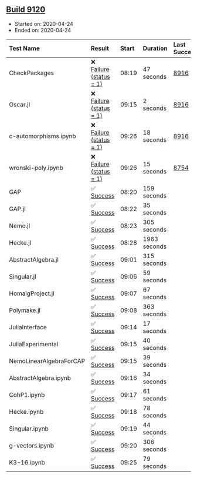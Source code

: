 ## [Build 9120](https://oscarci.mathematik.uni-kl.de/job/oscar/9120/)

* Started on: 2020-04-24
* Ended on: 2020-04-24

| Test Name    | Result | Start | Duration | Last Success | First Failure |
|:-------------|:-------|:------|:---------|:-------------|:--------------|
| CheckPackages | ❌ [Failure (status = 1)](https://oscarci.mathematik.uni-kl.de/job/oscar/9120/artifact/logs/build-9120/CheckPackages.log) | 08:19 | 47 seconds | [8916](https://oscarci.mathematik.uni-kl.de/job/oscar/8916/) | [8920](https://oscarci.mathematik.uni-kl.de/job/oscar/8920/) |
| Oscar.jl | ❌ [Failure (status = 1)](https://oscarci.mathematik.uni-kl.de/job/oscar/9120/artifact/logs/build-9120/Oscar.jl.log) | 09:15 | 2 seconds | [8916](https://oscarci.mathematik.uni-kl.de/job/oscar/8916/) | [8920](https://oscarci.mathematik.uni-kl.de/job/oscar/8920/) |
| c-automorphisms.ipynb | ❌ [Failure (status = 1)](https://oscarci.mathematik.uni-kl.de/job/oscar/9120/artifact/logs/build-9120/c-automorphisms.ipynb.log) | 09:26 | 18 seconds | [8916](https://oscarci.mathematik.uni-kl.de/job/oscar/8916/) | [8920](https://oscarci.mathematik.uni-kl.de/job/oscar/8920/) |
| wronski-poly.ipynb | ❌ [Failure (status = 1)](https://oscarci.mathematik.uni-kl.de/job/oscar/9120/artifact/logs/build-9120/wronski-poly.ipynb.log) | 09:26 | 15 seconds | [8754](https://oscarci.mathematik.uni-kl.de/job/oscar/8754/) | [8755](https://oscarci.mathematik.uni-kl.de/job/oscar/8755/) |
| GAP | ✅ [Success](https://oscarci.mathematik.uni-kl.de/job/oscar/9120/artifact/logs/build-9120/GAP.log) | 08:20 | 159 seconds |  |  |
| GAP.jl | ✅ [Success](https://oscarci.mathematik.uni-kl.de/job/oscar/9120/artifact/logs/build-9120/GAP.jl.log) | 08:22 | 35 seconds |  |  |
| Nemo.jl | ✅ [Success](https://oscarci.mathematik.uni-kl.de/job/oscar/9120/artifact/logs/build-9120/Nemo.jl.log) | 08:23 | 305 seconds |  |  |
| Hecke.jl | ✅ [Success](https://oscarci.mathematik.uni-kl.de/job/oscar/9120/artifact/logs/build-9120/Hecke.jl.log) | 08:28 | 1963 seconds |  |  |
| AbstractAlgebra.jl | ✅ [Success](https://oscarci.mathematik.uni-kl.de/job/oscar/9120/artifact/logs/build-9120/AbstractAlgebra.jl.log) | 09:01 | 315 seconds |  |  |
| Singular.jl | ✅ [Success](https://oscarci.mathematik.uni-kl.de/job/oscar/9120/artifact/logs/build-9120/Singular.jl.log) | 09:06 | 59 seconds |  |  |
| HomalgProject.jl | ✅ [Success](https://oscarci.mathematik.uni-kl.de/job/oscar/9120/artifact/logs/build-9120/HomalgProject.jl.log) | 09:07 | 67 seconds |  |  |
| Polymake.jl | ✅ [Success](https://oscarci.mathematik.uni-kl.de/job/oscar/9120/artifact/logs/build-9120/Polymake.jl.log) | 09:08 | 363 seconds |  |  |
| JuliaInterface | ✅ [Success](https://oscarci.mathematik.uni-kl.de/job/oscar/9120/artifact/logs/build-9120/JuliaInterface.log) | 09:14 | 17 seconds |  |  |
| JuliaExperimental | ✅ [Success](https://oscarci.mathematik.uni-kl.de/job/oscar/9120/artifact/logs/build-9120/JuliaExperimental.log) | 09:15 | 40 seconds |  |  |
| NemoLinearAlgebraForCAP | ✅ [Success](https://oscarci.mathematik.uni-kl.de/job/oscar/9120/artifact/logs/build-9120/NemoLinearAlgebraForCAP.log) | 09:15 | 39 seconds |  |  |
| AbstractAlgebra.ipynb | ✅ [Success](https://oscarci.mathematik.uni-kl.de/job/oscar/9120/artifact/logs/build-9120/AbstractAlgebra.ipynb.log) | 09:16 | 34 seconds |  |  |
| CohP1.ipynb | ✅ [Success](https://oscarci.mathematik.uni-kl.de/job/oscar/9120/artifact/logs/build-9120/CohP1.ipynb.log) | 09:17 | 61 seconds |  |  |
| Hecke.ipynb | ✅ [Success](https://oscarci.mathematik.uni-kl.de/job/oscar/9120/artifact/logs/build-9120/Hecke.ipynb.log) | 09:18 | 78 seconds |  |  |
| Singular.ipynb | ✅ [Success](https://oscarci.mathematik.uni-kl.de/job/oscar/9120/artifact/logs/build-9120/Singular.ipynb.log) | 09:19 | 44 seconds |  |  |
| g-vectors.ipynb | ✅ [Success](https://oscarci.mathematik.uni-kl.de/job/oscar/9120/artifact/logs/build-9120/g-vectors.ipynb.log) | 09:20 | 306 seconds |  |  |
| K3-16.ipynb | ✅ [Success](https://oscarci.mathematik.uni-kl.de/job/oscar/9120/artifact/logs/build-9120/K3-16.ipynb.log) | 09:25 | 79 seconds |  |  |
